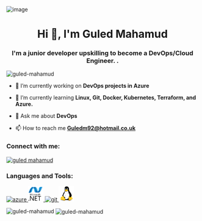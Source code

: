 ![image](https://github.com/user-attachments/assets/a03dc4f6-6707-42d2-81a1-3be56a7517ef)

<h1 align="center">Hi 👋, I'm Guled Mahamud</h1>
<h3 align="center">I'm a junior developer upskilling to become a DevOps/Cloud Engineer. .</h3>

<p align="left"> <img src="https://komarev.com/ghpvc/?username=guled-mahamud&label=Profile%20views&color=0e75b6&style=flat" alt="guled-mahamud" /> </p>



- 🔭 I’m currently working on **DevOps projects in Azure**

- 🌱 I’m currently learning **Linux, Git, Docker, Kubernetes, Terraform, and Azure.**

- 💬 Ask me about **DevOps**

- 📫 How to reach me **Guledm92@hotmail.co.uk**

<h3 align="left">Connect with me:</h3>
<p align="left">
<a href="https://linkedin.com/in/guled mahamud" target="blank"><img align="center" src="https://raw.githubusercontent.com/rahuldkjain/github-profile-readme-generator/master/src/images/icons/Social/linked-in-alt.svg" alt="guled mahamud" height="30" width="40" /></a>
</p>

<h3 align="left">Languages and Tools:</h3>
<p align="left"> <a href="https://azure.microsoft.com/en-in/" target="_blank" rel="noreferrer"> <img src="https://www.vectorlogo.zone/logos/microsoft_azure/microsoft_azure-icon.svg" alt="azure" width="40" height="40"/> </a> <a href="https://dotnet.microsoft.com/" target="_blank" rel="noreferrer"> <img src="https://raw.githubusercontent.com/devicons/devicon/master/icons/dot-net/dot-net-original-wordmark.svg" alt="dotnet" width="40" height="40"/> </a> <a href="https://git-scm.com/" target="_blank" rel="noreferrer"> <img src="https://www.vectorlogo.zone/logos/git-scm/git-scm-icon.svg" alt="git" width="40" height="40"/> </a> <a href="https://www.linux.org/" target="_blank" rel="noreferrer"> <img src="https://raw.githubusercontent.com/devicons/devicon/master/icons/linux/linux-original.svg" alt="linux" width="40" height="40"/> </a> </p>

<p><img align="left" src="https://github-readme-stats.vercel.app/api/top-langs?username=guled-mahamud&show_icons=true&locale=en&layout=compact" alt="guled-mahamud" /></p>

<p>&nbsp;<img align="center" src="https://github-readme-stats.vercel.app/api?username=guled-mahamud&show_icons=true&locale=en" alt="guled-mahamud" /></p>
